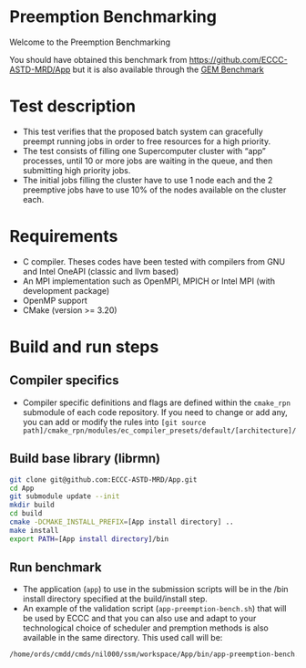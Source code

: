 # Preemption Benchmarking

Welcome to the Preemption Benchmarking  

You should have obtained this benchmark from https://github.com/ECCC-ASTD-MRD/App but it is also available through the [GEM Benchmark](https://github.com/ECCC-ASTD-MRD/gem/tree/benchmark-5.3)

# Test description

* This test verifies that the proposed batch system can gracefully preempt running jobs in order to free resources for a high priority.
* The test consists of filling one Supercomputer cluster with “app” processes, until 10 or more jobs are waiting in the queue, and then submitting high priority jobs.  
* The initial jobs filling the cluster have to use 1 node each and the 2 preemptive jobs have to use 10% of the nodes available on the cluster each.

# Requirements

* C compiler. Theses codes have been tested with compilers from GNU and Intel OneAPI (classic and llvm based)
* An MPI implementation such as OpenMPI, MPICH or Intel MPI (with development package)
* OpenMP support
* CMake (version >= 3.20)

# Build and run steps

## Compiler specifics

* Compiler specific definitions and flags are defined within the ```cmake_rpn``` submodule of each code repository. If you need to change or add any, 
you can add or modify the rules into `[git source path]/cmake_rpn/modules/ec_compiler_presets/default/[architecture]/`

## Build base library (librmn)

```bash
git clone git@github.com:ECCC-ASTD-MRD/App.git
cd App
git submodule update --init
mkdir build
cd build
cmake -DCMAKE_INSTALL_PREFIX=[App install directory] ..
make install
export PATH=[App install directory]/bin
```

## Run benchmark

- The application (``app``) to use in the submission scripts will be in the /bin install directory specified at the build/install step. 
- An example of the validation script (``app-preemption-bench.sh``) that will be used by ECCC and that you can also use and adapt to your technological choice of scheduler and premption methods is also available in the same directory. This used call will be:
```bash
/home/ords/cmdd/cmds/nil000/ssm/workspace/App/bin/app-preemption-bench.sh -n [number of nodes on system] -f 10 -B 0
```
